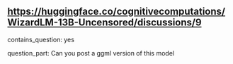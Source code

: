 ## https://huggingface.co/cognitivecomputations/WizardLM-13B-Uncensored/discussions/9

contains_question: yes

question_part: Can you post a ggml version of this model